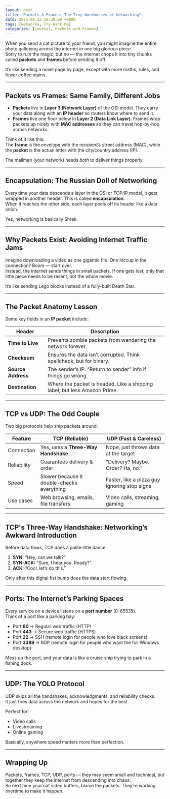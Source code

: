 ```yaml
---
layout: post
title: "Packets & Frames: The Tiny Workhorses of Networking"
date: 2025-08-22 10:30:00 +0800
tags: [Networks, Try-Hack-Me]
categories: [journal, Packets-and-Frames]
---
```


When you send a cat picture to your friend, you might imagine the entire photo galloping across the internet in one big glorious piece.  
Sorry to ruin the magic, but no — the internet chops it into tiny chunks called **packets** and **frames** before sending it off.  

It’s like sending a novel page by page, except with more maths, rules, and fewer coffee stains.

---

## Packets vs Frames: Same Family, Different Jobs

- **Packets** live in **Layer 3 (Network Layer)** of the OSI model. They carry your data along with an **IP header** so routers know where to send it.
- **Frames** live one floor below in **Layer 2 (Data Link Layer)**. Frames wrap packets up nicely with **MAC addresses** so they can travel hop-by-hop across networks.

Think of it like this:  
The **frame** is the envelope with the recipient’s street address (MAC), while the **packet** is the actual letter with the city/country address (IP).  

The mailman (your network) needs *both* to deliver things properly.

---

## Encapsulation: The Russian Doll of Networking  

Every time your data descends a layer in the OSI or TCP/IP model, it gets wrapped in another header. This is called **encapsulation**.  
When it reaches the other side, each layer peels off its header like a data onion.  

Yes, networking is basically Shrek.

---

## Why Packets Exist: Avoiding Internet Traffic Jams  

Imagine downloading a video as one gigantic file. One hiccup in the connection? Boom — start over.  
Instead, the internet sends things in small packets. If one gets lost, only that little piece needs to be resent, not the whole movie.  

It’s like sending Lego blocks instead of a fully-built Death Star.

---

## The Packet Anatomy Lesson  

Some key fields in an **IP packet** include:

| Header            | Description                                                                 |
|-------------------|-----------------------------------------------------------------------------|
| **Time to Live**   | Prevents zombie packets from wandering the network forever.                 |
| **Checksum**       | Ensures the data isn’t corrupted. Think spellcheck, but for binary.         |
| **Source Address** | The sender’s IP. “Return to sender” info if things go wrong.                |
| **Destination**    | Where the packet is headed. Like a shipping label, but less Amazon Prime.   |

---

## TCP vs UDP: The Odd Couple  

Two big protocols help ship packets around:  

| Feature                  | **TCP**  (Reliable)                        | **UDP**  (Fast & Careless)               |
|---------------------------|-----------------------------------------------|-------------------------------------------|
| Connection                | Yes, uses a **Three-Way Handshake**           | Nope, just throws data at the target       |
| Reliability                | Guarantees delivery & order                  | “Delivery? Maybe. Order? Ha, no.”          |
| Speed                     | Slower because it double-checks everything    | Faster, like a pizza guy ignoring stop signs|
| Use cases                  | Web browsing, emails, file transfers         | Video calls, streaming, gaming             |

---

## TCP's Three-Way Handshake: Networking’s Awkward Introduction  

Before data flows, TCP does a polite little dance:  

1. **SYN:** “Hey, can we talk?”  
2. **SYN-ACK:** “Sure, I hear you. Ready?”  
3. **ACK:** “Cool, let’s do this.”  

Only after this digital fist bump does the data start flowing.

---

## Ports: The Internet’s Parking Spaces  

Every service on a device listens on a **port number** (0–65535).  
Think of a port like a parking bay:  

- Port **80** → Regular web traffic (HTTP)  
- Port **443** → Secure web traffic (HTTPS)  
- Port **22** → SSH (remote login for people who love black screens)  
- Port **3389** → RDP (remote login for people who want the full Windows desktop)  

Mess up the port, and your data is like a cruise ship trying to park in a fishing dock.

---

## UDP: The YOLO Protocol  

UDP skips all the handshakes, acknowledgments, and reliability checks.  
It just fires data across the network and hopes for the best.  

Perfect for:
- Video calls  
- Livestreaming  
- Online gaming  

Basically, anywhere speed matters more than perfection.

---

## Wrapping Up  

Packets, frames, TCP, UDP, ports — they may seem small and technical, but together they keep the internet from descending into chaos.  
So next time your cat video buffers, blame the packets. They’re working overtime to make it happen.

